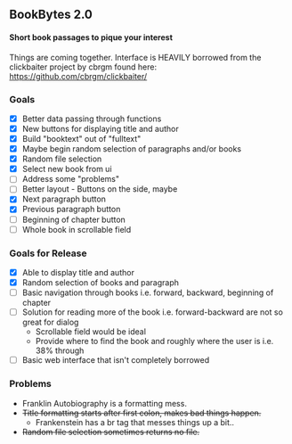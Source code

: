## BookBytes 2.0
#### Short book passages to pique your interest
Things are coming together.
Interface is HEAVILY borrowed from the clickbaiter project by cbrgm found here: https://github.com/cbrgm/clickbaiter/

### Goals
- [x] Better data passing through functions
- [x] New buttons for displaying title and author
- [x] Build "booktext" out of "fulltext"
- [x] Maybe begin random selection of paragraphs and/or books
- [x] Random file selection
- [x] Select new book from ui
- [ ] Address some "problems"
- [ ] Better layout - Buttons on the side, maybe
- [x] Next paragraph button
- [x] Previous paragraph button
- [ ] Beginning of chapter button
- [ ] Whole book in scrollable field

### Goals for Release
- [x] Able to display title and author
- [x] Random selection of books and paragraph
- [ ] Basic navigation through books i.e. forward, backward, beginning of chapter
- [ ] Solution for reading more of the book i.e. forward-backward are not so great for dialog
  - Scrollable field would be ideal
  - Provide where to find the book and roughly where the user is i.e. 38% through
- [ ] Basic web interface that isn't completely borrowed

### Problems
- Franklin Autobiography is a formatting mess.
- ~~Title formatting starts after first colon, makes bad things happen.~~
  - Frankenstein has a br tag that messes things up a bit..
- ~~Random file selection sometimes returns no file.~~
